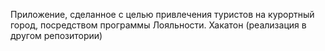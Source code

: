 Приложение, сделанное с целью привлечения туристов на курортный город, посредством программы Лояльности. Хакатон (реализация в другом репозитории)
